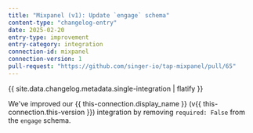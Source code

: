 ```yaml
---
title: "Mixpanel (v1): Update `engage` schema"
content-type: "changelog-entry"
date: 2025-02-20
entry-type: improvement
entry-category: integration
connection-id: mixpanel
connection-version: 1
pull-request: "https://github.com/singer-io/tap-mixpanel/pull/65"
---
```

{{ site.data.changelog.metadata.single-integration | flatify }}

We've improved our {{ this-connection.display_name }} (v{{ this-connection.this-version }}) integration by removing `required: False` from the `engage` schema.